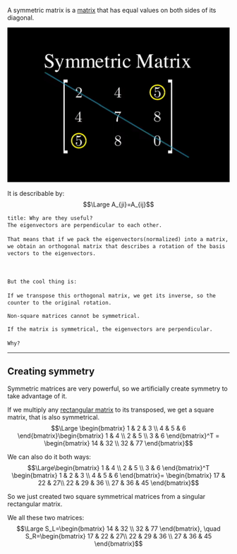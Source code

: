 A symmetric matrix is a [matrix](Matrix.md) that has equal values on both sides of its diagonal.

![](../z_images/Pasted%20image%2020230311123400.png)

It is describable by:
$$\Large A_{ji}=A_{ij}$$

```ad-info
title: Why are they useful?
The eigenvectors are perpendicular to each other.

That means that if we pack the eigenvectors(normalized) into a matrix, we obtain an orthogonal matrix that describes a rotation of the basis vectors to the eigenvectors.

‎ 

But the cool thing is:

If we transpose this orthogonal matrix, we get its inverse, so the counter to the original rotation.
```

```ad-hint
Non-square matrices cannot be symmetrical.
```

```ad-info
If the matrix is symmetrical, the eigenvectors are perpendicular.

Why?
```

---

## Creating symmetry

Symmetric matrices are very powerful, so we artificially create symmetry to take advantage of it.

If we multiply any [rectangular matrix](Rectangular%20matrix.md) to its transposed, we get a square matrix, that is also symmetrical.
$$\Large \begin{bmatrix}
1 & 2 & 3 \\
4 & 5 & 6
\end{bmatrix}\begin{bmatrix}
1 & 4 \\
2 & 5 \\
3 & 6
\end{bmatrix}^T = \begin{bmatrix}
14 & 32 \\
32 & 77
\end{bmatrix}$$

We can also do it both ways:
$$\Large\begin{bmatrix}
1 & 4 \\
2 & 5 \\
3 & 6
\end{bmatrix}^T \begin{bmatrix}
1 & 2 & 3 \\
4 & 5 & 6
\end{bmatrix}= \begin{bmatrix}
17 & 22 & 27\\
22 & 29 & 36 \\
27 & 36 & 45
\end{bmatrix}$$

So we just created two square symmetrical matrices from a singular rectangular matrix.

We all these two matrices:
$$\Large S_L=\begin{bmatrix}
14 & 32 \\
32 & 77
\end{bmatrix}, \quad S_R=\begin{bmatrix}
17 & 22 & 27\\
22 & 29 & 36 \\
27 & 36 & 45
\end{bmatrix}$$

